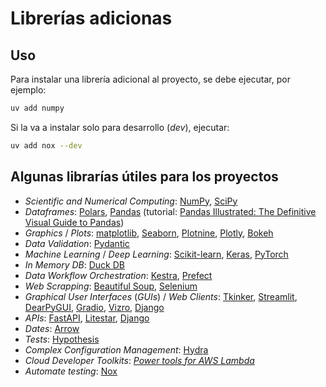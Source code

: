 # Librerías adicionas

## Uso

Para instalar una librería adicional al proyecto, se debe ejecutar, por ejemplo:

```sh
uv add numpy
```

Si la va a instalar solo para desarrollo (_dev_), ejecutar:

```sh
uv add nox --dev
```

## Algunas librarías útiles para los proyectos

- _Scientific and Numerical Computing_: [NumPy](https://numpy.org/), [SciPy](https://scipy.org/)
- _Dataframes_: [Polars](https://www.pola.rs/), [Pandas](https://pandas.pydata.org/) (tutorial: [Pandas Illustrated: The Definitive Visual Guide to Pandas](https://betterprogramming.pub/pandas-illustrated-the-definitive-visual-guide-to-pandas-c31fa921a43))
- _Graphics_ / _Plots_: [matplotlib](https://matplotlib.org/), [Seaborn](https://seaborn.pydata.org/), [Plotnine](https://plotnine.readthedocs.io/en/stable/), [Plotly](https://plotly.com/python/), [Bokeh](http://bokeh.org/)
- _Data Validation_: [Pydantic](https://docs.pydantic.dev/latest/)
- _Machine Learning_ / _Deep Learning_: [Scikit-learn](https://scikit-learn.org/stable/), [Keras](https://keras.io/), [PyTorch](https://pytorch.org/)
- _In Memory DB_: [Duck DB](https://duckdb.org)
- _Data Workflow Orchestration_: [Kestra](https://kestra.io/), [Prefect](https://www.prefect.io/opensource)
- _Web Scrapping_: [Beautiful Soup](https://beautiful-soup-4.readthedocs.io/en/latest/), [Selenium](https://www.selenium.dev)
- _Graphical User Interfaces_ (_GUIs_) / _Web Clients_: [Tkinker](https://docs.python.org/3/library/tkinter.html#module-tkinter), [Streamlit](https://streamlit.io/), [DearPyGUI](https://github.com/hoffstadt/DearPyGui), [Gradio](https://github.com/gradio-app/gradio), [Vizro](https://vizro.readthedocs.io/en/stable/), [Django](https://www.djangoproject.com/)
- _APIs_: [FastAPI](https://fastapi.tiangolo.com/lo/), [Litestar](https://litestar.dev/), [Django](https://www.djangoproject.com/)
- _Dates_: [Arrow](https://arrow.readthedocs.io/en/latest/)
- _Tests_: [Hypothesis](https://hypothesis.readthedocs.io/en/latest/)
- _Complex Configuration Management_: [Hydra](https://hydra.cc/)
- _Cloud Developer Toolkits_: [_Power tools for AWS Lambda_](https://docs.powertools.aws.dev/lambda/python/latest/)
- _Automate testing_: [Nox](https://nox.thea.codes/en/stable/index.html)
